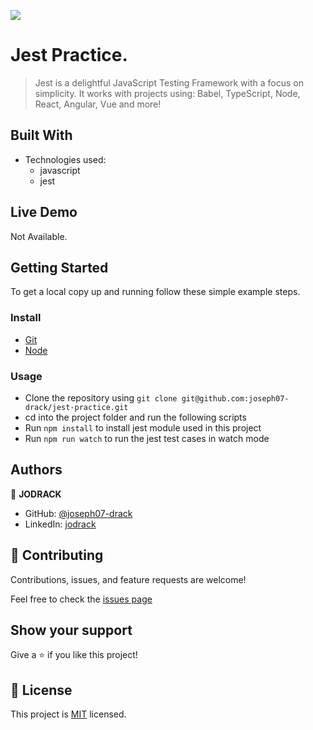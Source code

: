 ![](https://img.shields.io/badge/Todo-App-blueviolet)

# Jest Practice.

> Jest is a delightful JavaScript Testing Framework with a focus on simplicity.
> It works with projects using: Babel, TypeScript, Node, React, Angular, Vue and more!

## Built With

- Technologies used:
  - javascript
  - jest

## Live Demo

Not Available.

## Getting Started

To get a local copy up and running follow these simple example steps.

### Install

- [Git](https://git-scm.com/downloads)
- [Node](https://nodejs.org/en/download/)

### Usage

- Clone the repository using `git clone git@github.com:joseph07-drack/jest-practice.git`
- cd into the project folder and run the following scripts
- Run `npm install` to install jest module used in this project
- Run `npm run watch` to run the jest test cases in watch mode

## Authors

👤 **JODRACK**

- GitHub: [@joseph07-drack](https://github.com/joseph07-drack)
- LinkedIn: [jodrack](https://www.linkedin.com/in/joseph-buingo-ab2682225/)

## 🤝 Contributing

Contributions, issues, and feature requests are welcome!

Feel free to check the [issues page](https://github.com/joseph07-drack/todo-app/issues)

## Show your support

Give a ⭐️ if you like this project!

## 📝 License

This project is [MIT](./MIT.md) licensed.
